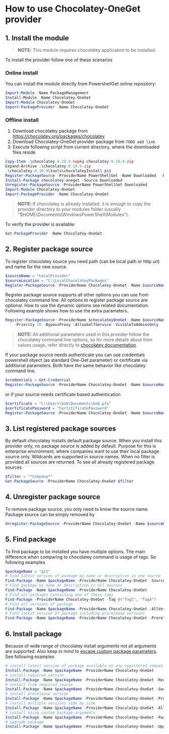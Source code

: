 # How to use Chocolatey-OneGet provider

## 1. Install the module

> **NOTE:** This module requires chocolatey application to be installed.

To install the provider follow one of these scenarios

### Online install

You can install the module directly from PowershellGet online repository:

```powershell
Import-Module -Name PackageManagement
Install-Module -Name Chocolatey-OneGet
Import-Module Chocolatey-OneGet
Import-PackageProvider -Name Chocolatey-OneGet
```

### Offline install

1. Download chocolatey package from https://chocolatey.org/packages/chocolatey
2. Download Chocolatey-OneGet provider package from ```TODO add link```
3. Execute following script from current directory, where the downloaded files reside

```powershell
Copy-Item .\chocolatey.0.10.9.nupkg chocolatey.0.10.9.zip
Expand-Archive .\chocolatey.0.10.9.zip
.\chocolatey.0.10.9\tools\chocolateyInstall.ps1
Register-PackageSource -ProviderName PowerShellGet -Name Downloaded  -Location $pwd
Install-Package chocolatey-oneget -Source Downloaded
Unregister-PackageSource -ProviderName PowerShellGet Downloaded
Import-Module Chocolatey-OneGet
Import-PackageProvider -Name Chocolatey-OneGet
```

> **NOTE:** If chocolatey is already installed, it is enough to copy the provider directory to your modules folder (usually "$HOME\Documents\WindowsPowerShell\Modules\").

To verify the provider is available:

```powershell
Get-PackageProvider -Name Chocolatey-OneGet
```

## 2. Register package source

To register chocolatey source you need path (can be local path or http url) and name for the new source.

```powershell
$sourceName = "LocalProvider"
$sourceLocation = "C:\LocalChocolateyPackages"
Register-PackageSource -ProviderName Chocolatey-OneGet -Name $sourceName -Location $sourceLocation
```

Register package source supports all other options you can use from chocolatey command line. All options to register package source are optional. How to use the dynamic options see related documentation. Following example shows how to use the extra parameters.

```powershell
Register-PackageSource -ProviderName $chocolateyOneGet -Name $sourceName -Location $sourceLocation `
    -Priority 10 -BypassProxy -AllowSelfService -VisibleToAdminsOnly
```

> **NOTE:** All additional parameters used in this provider follow the chocolatey command line options, so for more details about their values usage, refer directly to [chocolatey documentation](https://github.com/chocolatey/choco/wiki/CommandsReference).

If your package source needs authenticate you can use credentials powershell object (as standard One-Get parameter) or certificate via additional parameters. Both have the same behavior like chocolatey command line.

```powershell
$credentials = Get-Credential
Register-PackageSource -ProviderName Chocolatey-OneGet -Name $sourceName -Location $sourceLocation -Credential $credentials
```

or if your source needs certificate based authentication

```powershell
$certificate = "C:\Users\bob\Documents\bob.pfx"
$certificatePassword = "CertitificatePassword"
Register-PackageSource -ProviderName Chocolatey-OneGet -Name $sourceName -Location $sourceLocation -Certificate  $certificate -CertificatePassword $certificatePassword
```

## 3. List registered package sources

By default chocolatey installs default package source. When you install this provider only, no package source is added by default. Purpose for this is enterprise environment, where companies want to use their local package source only. Wildcards are supported in source names. When no filter is provided all sources are returned.
To see all already registered package sources

```powershell
$filter = "*Company*"
Get-PackageSource -ProviderName Chocolatey-OneGet $filter
```

## 4. Unregister package source

To remove package source, you only need to know the source name. Package source can be simply removed by

```powershell
Unregister-PackageSource -ProviderName Chocolatey-OneGet -Name $sourceName
```

## 5. Find package

To find package to be installed you have multiple options. The main difference when comparing to chocolatey command is usage of tags. Se following examples

```powershell
$packageName = "git"
# Find latest version of package by name or description in one source
Find-Package -Name $packageName -ProviderName Chocolatey-OneGet -Source $sourceName
# Find package by name or description in all sources
Find-Package -Name $packageName -ProviderName Chocolatey-OneGet
# Find all packages containing one of these tags
Find-Package -ProviderName Chocolatey-OneGet -Tag @("TagC", "TagA")
# Find all versions of package
Find-Package -Name $packageName -ProviderName Chocolatey-OneGet -AllVersions
# Find latest version of package including prerelease versions
Find-Package -Name $packageName -ProviderName Chocolatey-OneGet -PrereleaseVersions
```

## 6. Install package

Because of wide range of chocolatey install arguments not all arguments are supported. Also keep in mind to [escape custom package parameters](https://github.com/chocolatey/choco/wiki/CommandsReference#how-to-pass-options--switches). See following examples

```powershell
# install latest version of package available on any registered compatible source
Install-Package -Name $packageName -ProviderName Chocolatey-OneGet
# install required version
Install-Package -Name $packageName -ProviderName Chocolatey-OneGet -RequiredVersion 2.18.0
# install from required source
Install-Package -Name $packageName -ProviderName Chocolatey-OneGet -Source $sourceName
# install prerelease version
Install-Package -Name $packageName -ProviderName Chocolatey-OneGet -PrereleaseVersions
# install multiple versions side by side
Install-Package -Name $packageName -ProviderName Chocolatey-OneGet -AllowMultipleVersions
# install using custom package arguments
Install-Package -Name $packageName -ProviderName Chocolatey-OneGet -PackageParameters '/customA:""Path spaced"" /customB:""value""'
# upgrade package
Install-Package -Name $packageName -ProviderName Chocolatey-OneGet -Upgrade
```